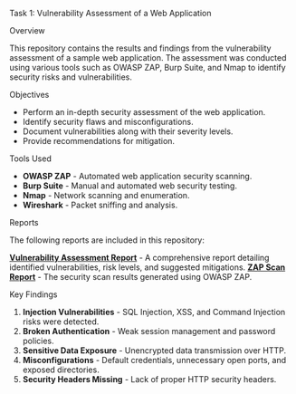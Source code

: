 Task 1: Vulnerability Assessment of a Web Application

 Overview

This repository contains the results and findings from the vulnerability assessment of a sample web application. The assessment was conducted using various tools such as OWASP ZAP, Burp Suite, and Nmap to identify security risks and vulnerabilities.

Objectives

- Perform an in-depth security assessment of the web application.
- Identify security flaws and misconfigurations.
- Document vulnerabilities along with their severity levels.
- Provide recommendations for mitigation.

 Tools Used

- **OWASP ZAP** - Automated web application security scanning.
- **Burp Suite** - Manual and automated web security testing.
- **Nmap** - Network scanning and enumeration.
- **Wireshark** - Packet sniffing and analysis.

 Reports

The following reports are included in this repository:

 **[Vulnerability Assessment Report](./Vulnerability%20Assessment%20Report-1.pdf)** - A comprehensive report detailing identified vulnerabilities, risk levels, and suggested mitigations.
 **[ZAP Scan Report](./ZAP%20by%20Checkmarx%20Scanning%20Report.html)** - The security scan results generated using OWASP ZAP.

 Key Findings

1. **Injection Vulnerabilities** - SQL Injection, XSS, and Command Injection risks were detected.
2. **Broken Authentication** - Weak session management and password policies.
3. **Sensitive Data Exposure** - Unencrypted data transmission over HTTP.
4. **Misconfigurations** - Default credentials, unnecessary open ports, and exposed directories.
5. **Security Headers Missing** - Lack of proper HTTP security headers.
